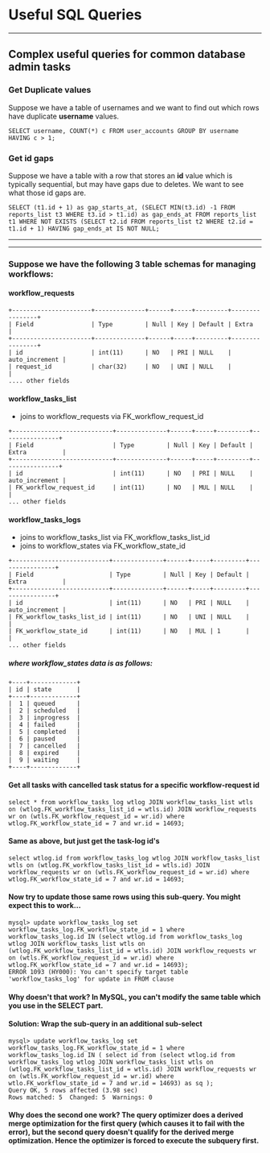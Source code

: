 # Useful SQL Queries
---

## Complex useful queries for common database admin tasks

### Get Duplicate values
Suppose we have a table of usernames and we want to find out which rows have duplicate **username** values.
```
SELECT username, COUNT(*) c FROM user_accounts GROUP BY username HAVING c > 1;
```

### Get id gaps
Suppose we have a table with a row that stores an **id** value which is typically sequential, but may have gaps due to deletes. We want to see what those id gaps are.
```
SELECT (t1.id + 1) as gap_starts_at, (SELECT MIN(t3.id) -1 FROM reports_list t3 WHERE t3.id > t1.id) as gap_ends_at FROM reports_list t1 WHERE NOT EXISTS (SELECT t2.id FROM reports_list t2 WHERE t2.id = t1.id + 1) HAVING gap_ends_at IS NOT NULL;
```

---
---

### Suppose we have the following 3 table schemas for managing workflows:
  
#### workflow_requests
```
+----------------------+--------------+------+-----+---------+----------------+
| Field                | Type         | Null | Key | Default | Extra          |
+----------------------+--------------+------+-----+---------+----------------+
| id                   | int(11)      | NO   | PRI | NULL    | auto_increment |
| request_id           | char(32)     | NO   | UNI | NULL    |                |
.... other fields
```

#### workflow_tasks_list  
 * joins to workflow_requests via FK_workflow_request_id
```
+----------------------------+--------------+------+-----+---------+----------------+
| Field                      | Type         | Null | Key | Default | Extra          |
+----------------------------+--------------+------+-----+---------+----------------+
| id                         | int(11)      | NO   | PRI | NULL    | auto_increment |
| FK_workflow_request_id     | int(11)      | NO   | MUL | NULL    |                |
... other fields
```

#### workflow_tasks_logs  
 * joins to workflow_tasks_list via FK_workflow_tasks_list_id
 * joins to workflow_states via FK_workflow_state_id
```
+---------------------------+--------------+------+-----+---------+----------------+
| Field                     | Type         | Null | Key | Default | Extra          |
+---------------------------+--------------+------+-----+---------+----------------+
| id                        | int(11)      | NO   | PRI | NULL    | auto_increment |
| FK_workflow_tasks_list_id | int(11)      | NO   | UNI | NULL    |                |
| FK_workflow_state_id      | int(11)      | NO   | MUL | 1       |                |
... other fields
```

##### where **workflow_states** data is as follows:
```
+----+-------------+
| id | state       |
+----+-------------+
|  1 | queued      |
|  2 | scheduled   | 
|  3 | inprogress  |
|  4 | failed      |
|  5 | completed   |
|  6 | paused      |
|  7 | cancelled   |
|  8 | expired     |
|  9 | waiting     |
+----+-------------+
```

#### Get all tasks with cancelled task status for a specific workflow-request id
```
select * from workflow_tasks_log wtlog JOIN workflow_tasks_list wtls on (wtlog.FK_workflow_tasks_list_id = wtls.id) JOIN workflow_requests wr on (wtls.FK_workflow_request_id = wr.id) where wtlog.FK_workflow_state_id = 7 and wr.id = 14693;
```

#### Same as above, but just get the task-log id's
```
select wtlog.id from workflow_tasks_log wtlog JOIN workflow_tasks_list wtls on (wtlog.FK_workflow_tasks_list_id = wtls.id) JOIN workflow_requests wr on (wtls.FK_workflow_request_id = wr.id) where wtlog.FK_workflow_state_id = 7 and wr.id = 14693;
```

#### Now try to update those same rows using this sub-query. You might expect this to work...
```
mysql> update workflow_tasks_log set workflow_tasks_log.FK_workflow_state_id = 1 where workflow_tasks_log.id IN (select wtlog.id from workflow_tasks_log wtlog JOIN workflow_tasks_list wtls on (wtlog.FK_workflow_tasks_list_id = wtls.id) JOIN workflow_requests wr on (wtls.FK_workflow_request_id = wr.id) where wtlog.FK_workflow_state_id = 7 and wr.id = 14693);
ERROR 1093 (HY000): You can't specify target table 'workflow_tasks_log' for update in FROM clause
```

#### Why doesn't that work? In MySQL, you can't modify the same table which you use in the SELECT part.

#### Solution: Wrap the sub-query in an additional sub-select
```
mysql> update workflow_tasks_log set workflow_tasks_log.FK_workflow_state_id = 1 where workflow_tasks_log.id IN ( select id from (select wtlog.id from workflow_tasks_log wtlog JOIN workflow_tasks_list wtls on (wtlog.FK_workflow_tasks_list_id = wtls.id) JOIN workflow_requests wr on (wtls.FK_workflow_request_id = wr.id) where wtlo.FK_workflow_state_id = 7 and wr.id = 14693) as sq );
Query OK, 5 rows affected (3.98 sec)
Rows matched: 5  Changed: 5  Warnings: 0
```

#### Why does the second one work? The query optimizer does a derived merge optimization for the first query (which causes it to fail with the error), but the second query doesn't qualify for the derived merge optimization. Hence the optimizer is forced to execute the subquery first.
